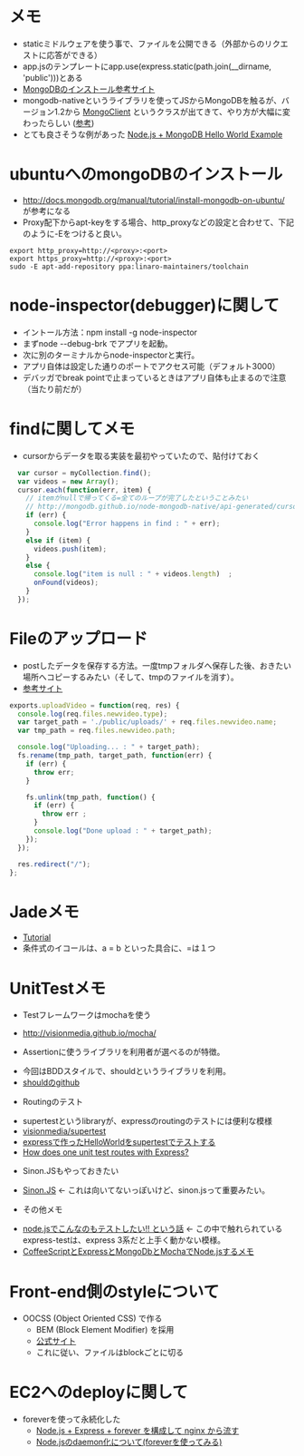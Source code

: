 # メモ
* staticミドルウェアを使う事で、ファイルを公開できる（外部からのリクエストに応答ができる）
* app.jsのテンプレートにapp.use(express.static(path.join(__dirname, 'public')))とある
* [MongoDBのインストール参考サイト](http://nigohiroki.hatenablog.com/entry/2013/01/05/234631)
* mongodb-nativeというライブラリを使ってJSからMongoDBを触るが、バージョン1.2から [MongoClient](http://mongodb.github.io/node-mongodb-native/api-generated/mongoclient.html) というクラスが出てきて、やり方が大幅に変わったらしい ([参考](http://mongodb.github.io/node-mongodb-native/driver-articles/mongoclient.html))
* とても良さそうな例があった [Node.js + MongoDB Hello World Example](http://doduck.com/node-js-mongodb-hello-world-example/)

# ubuntuへのmongoDBのインストール
* http://docs.mongodb.org/manual/tutorial/install-mongodb-on-ubuntu/ が参考になる
* Proxy配下からapt-keyをする場合、http_proxyなどの設定と合わせて、下記のように-Eをつけると良い。

```
export http_proxy=http://<proxy>:<port>
export https_proxy=http://<proxy>:<port>
sudo -E apt-add-repository ppa:linaro-maintainers/toolchain
```

# node-inspector(debugger)に関して
* イントール方法：npm install -g node-inspector
* まずnode --debug-brk <app>でアプリを起動。
* 次に別のターミナルからnode-inspectorと実行。
* アプリ自体は設定した通りのポートでアクセス可能（デフォルト3000）
* デバッガでbreak pointで止まっているときはアプリ自体も止まるので注意（当たり前だが）

# findに関してメモ
* cursorからデータを取る実装を最初やっていたので、貼付けておく

```javascript
  var cursor = myCollection.find();
  var videos = new Array();
  cursor.each(function(err, item) {
    // itemがnullで帰ってくる=全てのループが完了したということみたい
    // http://mongodb.github.io/node-mongodb-native/api-generated/cursor.html (eachのサンプルより)
    if (err) {
      console.log("Error happens in find : " + err);
    }
    else if (item) {
      videos.push(item);
    }
    else {
      console.log("item is null : " + videos.length)  ;
      onFound(videos);
    }
  });
```
# Fileのアップロード
* postしたデータを保存する方法。一度tmpフォルダへ保存した後、おきたい場所へコピーするみたい（そして、tmpのファイルを消す）。
* [参考サイト](http://pxpss.blogspot.jp/2012/09/express.html)

```javascript
exports.uploadVideo = function(req, res) {
  console.log(req.files.newvideo.type);
  var target_path = './public/uploads/' + req.files.newvideo.name;
  var tmp_path = req.files.newvideo.path;

  console.log("Uploading... : " + target_path);
  fs.rename(tmp_path, target_path, function(err) {
    if (err) {
      throw err;
    }

    fs.unlink(tmp_path, function() {
      if (err) {
        throw err ;
      }
      console.log("Done upload : " + target_path);
    });
  });

  res.redirect("/");
};
```

# Jadeメモ
* [Tutorial](http://jade-lang.com/tutorial/)
* 条件式のイコールは、a = b といった具合に、=は１つ

# UnitTestメモ
* Testフレームワークはmochaを使う
 - http://visionmedia.github.io/mocha/

* Assertionに使うライブラリを利用者が選べるのが特徴。
 - 今回はBDDスタイルで、shouldというライブラリを利用。
 - [shouldのgithub](https://github.com/visionmedia/should.js)

* Routingのテスト
 - supertestというlibraryが、expressのroutingのテストには便利な模様
 - [visionmedia/supertest](https://github.com/visionmedia/supertest)
 - [expressで作ったHelloWorldをsupertestでテストする](http://takatamajp.wordpress.com/2012/11/18/unit_testing_for_express_using_supertest/)
 - [How does one unit test routes with Express?](http://stackoverflow.com/questions/9517880/how-does-one-unit-test-routes-with-express)

* Sinon.JSもやっておきたい
 - [Sinon.JS](http://sinonjs.org/) ← これは向いてないっぽいけど、sinon.jsって重要みたい。

* その他メモ
 - [node.jsでこんなのもテストしたい!! という話](http://qiita.com/fnobi/items/14c9f298d88fc2a2e53d) ← この中で触れられているexpress-testは、express 3系だと上手く動かない模様。
 - [CoffeeScriptとExpressとMongoDbとMochaでNode.jsするメモ](http://codedehitokoto.blogspot.jp/2012/02/coffeescriptexpressmongodbmochanodejs.html)


# Front-end側のstyleについて

* OOCSS (Object Oriented CSS) で作る
  - BEM (Block Element Modifier) を採用
  - [公式サイト](http://bem.info/method/definitions/)
  - これに従い、ファイルはblockごとに切る

# EC2へのdeployに関して

* foreverを使って永続化した
  - [Node.js + Express + forever を構成して nginx から流す](http://qiita.com/ogwmtnr/items/03996d3798facbc600da)
  - [Node.jsのdaemon化について(foreverを使ってみる)](http://qiita.com/n_morioka/items/837967c0e2711198bd74)

